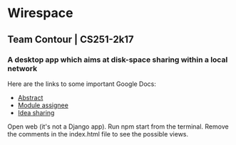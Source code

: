 # Wirespace
## Team Contour | CS251-2k17
### A desktop app which aims at disk-space sharing within a local network

Here are the links to some important Google Docs:
* [Abstract](https://docs.google.com/document/d/1uItzGIp65ad3NbyfjqiqBEdftpxoA0HOVtlpCEZ9lDU/edit?usp=sharing)
* [Module assignee](https://docs.google.com/document/d/1uGKmLdquwzOtJd5fShIoizKnfWHU_jhlt5DK_yDBj3s/edit?usp=sharing)
* [Idea sharing](https://docs.google.com/document/d/1rm-UcDiYtEIs8XoRj3kdWNkcpA8XKBiQ06JsMLKhM90/edit?usp=sharing)

Open web (it's not a Django app). Run  npm start  from the terminal. Remove the comments in the index.html file to see the possible views.
